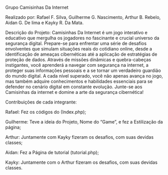 Grupo Camisinhas Da Internet 

Realizado por: Rafael F. Silva, Guilherme G. Nascimento, Arthur B. Rebelo, Aidan G. De lima e Kayky R. Da Mata.

Descrição do Projeto:
Camisinhas Da Internet é um jogo interativo e educativo que mergulha os jogadores no fascinante e crucial universo da segurança digital. Prepare-se para enfrentar uma série de desafios envolventes que simulam situações reais do cotidiano online, desde a identificação de ameaças cibernéticas até a aplicação de estratégias de proteção de dados. Através de missões dinâmicas e quebra-cabeças instigantes, você aprenderá a navegar com segurança na internet, a proteger suas informações pessoais e a se tornar um verdadeiro guardião do mundo digital. A cada nível superado, você não apenas avança no jogo, mas também adquire conhecimentos e habilidades essenciais para se defender no cenário digital em constante evolução. Junte-se aos Camisinhas da internet e domine a arte da segurança cibernética!

Contribuições de cada integrante: 

Rafael: Fez os códigos do (Index.php); 

Guilherme: Teve a ideia do Projeto, Nome do “Game”, e fez a Estilização da página; 

Arthur: Juntamente com Kayky fizeram os desafios, com suas devidas classes; 

Aidan: Fez a Página de tutorial (tutorial.php); 

Kayky:	Juntamente com o Arthur fizeram os desafios, com suas devidas classes. 
